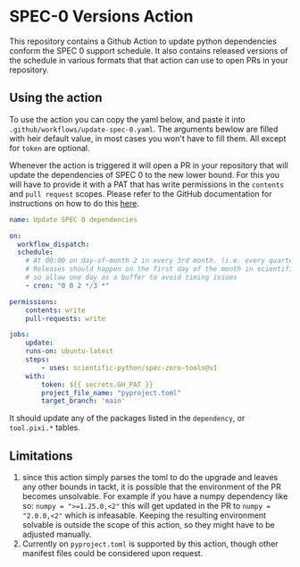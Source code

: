 # SPEC-0 Versions Action

This repository contains a Github Action to update python dependencies conform the SPEC 0 support schedule.
It also contains released versions of the schedule in various formats that that action can use to open PRs in your repository.

## Using the action

To use the action you can copy the yaml below, and paste it into `.github/workflows/update-spec-0.yaml`. The arguments bewlow are filled with heir default value, in most cases you won't have to fill them. All except for `token` are optional. 

Whenever the action is triggered it will open a PR in your repository that will update the dependencies of SPEC 0 to the new lower bound. For this you will have to provide it with a PAT that has write permissions in the `contents` and `pull request` scopes. Please refer to the GitHub documentation for instructions on how to do this [here](https://docs.github.com/en/authentication/keeping-your-account-and-data-secure/managing-your-personal-access-tokens).


```yaml
name: Update SPEC 0 dependencies

on:
  workflow_dispatch:
  schedule:
    # At 00:00 on day-of-month 2 in every 3rd month. (i.e. every quarter)
    # Releases should happen on the first day of the month in scientific-python/spec-zero-tools
    # so allow one day as a buffer to avoid timing issues
    - cron: "0 0 2 */3 *"

permissions:
    contents: write
    pull-requests: write

jobs:
    update:
    runs-on: ubuntu-latest
    steps:
        - uses: scientific-python/spec-zero-tools@v1
    with: 
        token: ${{ secrets.GH_PAT }}
        project_file_name: "pyproject.toml"
        target_branch: 'main'


```

It should update any of the packages listed in the `dependency`, or `tool.pixi.*` tables. 

## Limitations

1. since this action simply parses the toml to do the upgrade and leaves any other bounds in tackt, it is possible that the environment of the PR becomes unsolvable. For example if you have a numpy dependency like so: `numpy = ">=1.25.0,<2"` this will get updated in the PR to `numpy = "2.0.0,<2"` which is infeasable. Keeping the resulting environment solvable is outside the scope of this action, so they might have to be adjusted manually. 
2. Currently on `pyproject.toml` is supported by this action, though other manifest files could be considered upon request. 

